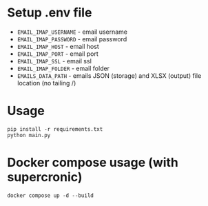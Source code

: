 # Setup .env file
- `EMAIL_IMAP_USERNAME` - email username
- `EMAIL_IMAP_PASSWORD` - email password
- `EMAIL_IMAP_HOST` - email host
- `EMAIL_IMAP_PORT` - email port
- `EMAIL_IMAP_SSL` - email ssl
- `EMAIL_IMAP_FOLDER` - email folder
- `EMAILS_DATA_PATH` - emails JSON (storage) and XLSX (output) file location (no tailing /)
# Usage
```
pip install -r requirements.txt
python main.py
```
# Docker compose usage (with supercronic)
```
docker compose up -d --build
```